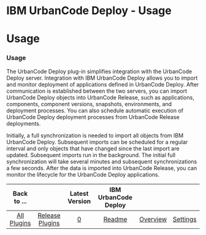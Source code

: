 
IBM UrbanCode Deploy - Usage
============================

# Usage



### Usage




 


The UrbanCode Deploy plug-in simplifies integration with the UrbanCode Deploy server. Integration 
with IBM UrbanCode Deploy allows you to import and monitor deployment of applications defined in UrbanCode Deploy. After
 communication is established between the two servers, you can import UrbanCode Deploy objects into UrbanCode Release, 
such as applications, components, component versions, snapshots, environments, and deployment processes. You can also 
schedule automatic execution of UrbanCode Deploy deployment processes from UrbanCode Release deployments.


Initially, a
 full synchronization is needed to import all objects from IBM UrbanCode Deploy. Subsequent imports can be scheduled for
 a regular interval and only objects that have changed since the last import are updated. Subsequent imports run in the 
background. The initial full synchronization will take several minutes and subsequent synchronizations a few seconds. 
After the data is imported into UrbanCode Release, you can monitor the lifecycle for the UrbanCode Deploy applications.





|Back to ...||Latest Version|IBM UrbanCode Deploy |||
| :---: | :---: | :---: | :---: | :---: | :---: |
|[All Plugins](../../index.md)|[Release Plugins](../README.md)|[0]()|[Readme](README.md)|[Overview](overview.md)|[Settings](settings.md)|
